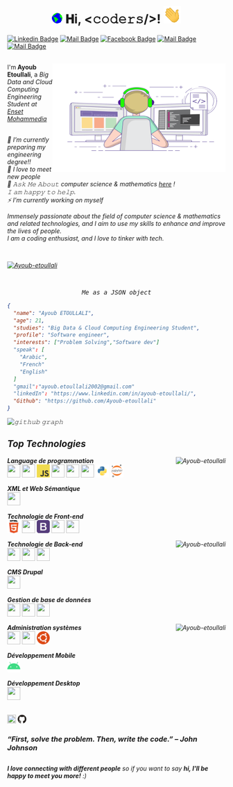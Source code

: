 <h1 align="center">
  <img src="GIF/Earth.gif" width="24px">
  𝐇i, &lt;𝚌𝚘𝚍𝚎𝚛𝚜/&gt;!
  <img src="GIF/Hi.gif" width="40px" />
</h1>

<p align='center'>
  
  [![Linkedin Badge](https://img.shields.io/badge/-ayoub.etoullali-0e76a8?style=flat&labelColor=0e76a8&logo=linkedin&logoColor=white)](https://www.linkedin.com/in/ayoub-etoullali/) [![Mail Badge](https://img.shields.io/badge/-ayoub.etoullali-C70000?style=flat&labelColor=C70000&logo=gmail&logoColor=white)](https://ayoub.etoullali2002@gmail.com)
  [![Facebook Badge](https://img.shields.io/badge/-ayoub.etoullali-001890?style=flat&labelColor=001890&logo=facebook&logoColor=white)](https://www.facebook.com/ayoub.etou) [![Mail Badge](https://img.shields.io/badge/-@ayoub.etoullali-e84393?style=flat&labelColor=e84393&logo=instagram&logoColor=white)](https://www.instagram.com/ayoub_etoullali) [![Mail Badge](https://img.shields.io/badge/-ayoub.etoullali-408CE2?style=flat&labelColor=408CE2&logo=twitter&logoColor=white)](https://twitter.com/AEtoullali)
</p> <br>

<img align="right" height="250" width="400" alt="GIF" src="GIF/code1.gif"/>
I'm<strong> Ayoub Etoullali</strong>, a <em>Big Data and Cloud Computing Engineering Student at <a href="https://www.enset-media.ac.ma/">Enset Mohammedia</a> 

  <br>🔭 I’m currently preparing my engineering degree!! <br>
  👯 I love to meet new people <br>
  💬 𝙰𝚜𝚔 𝙼𝚎 𝙰𝚋𝚘𝚞𝚝 computer science & mathematics [here](https://www.linkedin.com/in/ayoub-etoullali/) ! <br>
      𝙸 𝚊𝚖 𝚑𝚊𝚙𝚙𝚢 𝚝𝚘 𝚑𝚎𝚕𝚙. <br>
  ⚡ I’m currently working on myself
  
  Immensely passionate about the field of computer science & mathematics and related technologies, and I aim to use my skills to enhance and improve the lives of people.<br/>
  I am a coding enthusiast, and I love to tinker with tech.
 
  <br>
  
  <!--
  ## Top Technologies
  Language de programmation  
![C](https://img.shields.io/badge/-black?style=flat-square&logo=c)
![C++](https://img.shields.io/badge/++-blue.svg?style=flat&logo=cplusplus)
![JavaScript](https://img.shields.io/badge/-JavaScript-black?style=flat-square&logo=javascript)
![Php](https://img.shields.io/badge/-php-black?style=flat-square&logo=php)
![Java](https://img.shields.io/badge/-Java-black)
![J2EE](https://img.shields.io/badge/-J2EE-black)

  XML et Web Sémantique  
![XML](https://img.shields.io/badge/-XML-brown)

  Technologie de Front-end  
![Html](https://img.shields.io/badge/-html-black?style=flat-square&logo=html5)
![Css](https://img.shields.io/badge/-css-black?style=flat-square&logo=css3)
![Bootstrap](https://img.shields.io/badge/-bootstrap-black?style=flat-square&logo=bootstrap)
![React](https://img.shields.io/badge/-React-black?style=flat-square&logo=react)
![JQuery](https://img.shields.io/badge/-JQuery-blue?style=flat-square&logo=jquery)
  
  Technologie de Back-end  
![NodeJS](https://img.shields.io/badge/Node%20JS-6DA55F?style=flat-square&logo=node.js&logoColor=white)
![Express JS](https://img.shields.io/badge/Express%20JS-404D59?style=flat-square&logo=Express)
![Prisma](https://img.shields.io/badge/Prisma-blue?style=flat-square&logo=Prisma)

  CMS Drupal  
![Drupal](https://img.shields.io/badge/-Drupal-blue?style=flat-square&logo=drupal)
  
  Gestion de base de données  
![Mysql](https://img.shields.io/badge/-mysql-black?style=flat-square&logo=mysql)
![MongoDB](https://img.shields.io/badge/-MongoDB-black?style=flat-square&logo=mongodb)
![Redis](https://img.shields.io/badge/-Redis-B50C00?style=flat-square&logo=redis&logoColor=white)
  
  Administration systèmes  
![Windows](https://img.shields.io/badge/Windows-0078D6?style=flat-square&logo=windows&logoColor=white)
![Linux](https://img.shields.io/badge/Linux-FCC624?style=flat-square&logo=linux&logoColor=black)

  Développement Mobile  
![Android](https://img.shields.io/badge/Android-white?style=flat-square&logo=android&logoColor=green)
  
  Développement Desktop  
![JavaFX](https://img.shields.io/badge/JavaFX-white)

  
![Git](https://img.shields.io/badge/-git-black?style=flat-square&logo=git)
![Github](https://img.shields.io/badge/-github-black?style=flat-square&logo=github)
-->
    
  <p align="left"> <a href="https://github.com/ryo-ma/github-profile-trophy"><img src="https://github-profile-trophy.vercel.app/?username=Ayoub-etoullali" alt="Ayoub-etoullali" /></a> </p>
  
  <!-- top-->
  
<!--
</code>
<code><img height="40" width="40" src="https://raw.githubusercontent.com/github/explore/80688e429a7d4ef2fca1e82350fe8e3517d3494d/topics/angular/angular.png"></code>
-->

  <br/> <!--<h4 align="center">-->
  
  <div align='center'> <kbd>Me as a JSON object</kbd> </div>
  
```json
{
  "name": "Ayoub ETOULLALI",
  "age": 21,
  "studies": "Big Data & Cloud Computing Engineering Student",
  "profile": "Software engineer",
  "interests": ["Problem Solving","Software dev"]
  "speak": [
    "Arabic",
    "French"
    "English"
  ]
  "gmail":"ayoub.etoullali2002@gmail.com"
  "linkedIn": "https://www.linkedin.com/in/ayoub-etoullali/",
  "Github": "https://github.com/Ayoub-etoullali"
}
```
  
  ![𝚐𝚒𝚝𝚑𝚞𝚋 𝚐𝚛𝚊𝚙𝚑](https://github-readme-activity-graph.cyclic.app/graph?username=Ayoub-etoullali&theme=react-dark&hide_border=true&area=true)
  
  <!--
  <img align="left" src="https://github-readme-stats.vercel.app/api/top-langs?username=Ayoub-etoullali&show_icons=true&locale=en&layout=compact&theme=vision-friendly-dark" alt="Ayoub-etoullali" />  | <img align="center" src="https://github-readme-stats.vercel.app/api?username=Ayoub-etoullali&show_icons=true&locale=en" alt="Ayoub-etoullali" /> | <img align="center" src="https://github-readme-streak-stats.herokuapp.com/?user=Ayoub-etoullali&" alt="Ayoub-etoullali" /> | 
  |---|---|---|
-->
  
<!--
<img align="center" src="https://github-readme-stats.vercel.app/api?username=Ayoub-etoullali" alt="Ayoub-etoullali" /> | <img align="center" src="https://github-readme-stats.vercel.app/api/top-langs/?username=Ayoub-etoullali" alt="Ayoub-etoullali" /> | <img align="center" src="https://github-readme-streak-stats.herokuapp.com/?user=Ayoub-etoullali" alt="Ayoub-etoullali" /> |   |---|---|---|
-->
<!--
<div align='right' width='20%'> -->

  ## Top Technologies
  
  <img align='right' src="https://github-readme-streak-stats.herokuapp.com?user=Ayoub-etoullali&theme=dark&background=000000" alt="Ayoub-etoullali" />
  
   <!--<img align='right' src="https://github-readme-streak-stats.herokuapp.com?user=Ayoub-etoullali&theme=dark&background=000000" alt="Ayoub-etoullali" />-->
  
   <!--<!--<img align='right' src="https://github-readme-stats.vercel.app/api/top-langs/?username=Ayoub-etoullali&layout=compact&theme=vision-friendly-dark" alt="Ayoub-etoullali" /> -->
  
  <!--<img align='right' height="250" width="400" src="https://github-readme-stats.vercel.app/api?username=Ayoub-etoullali&show_icons=true&locale=en&layout=compact&theme=vision-friendly-dark" alt="Ayoub-etoullali" />-->
  
  **Language de programmation**  
    <img height="30" width="30" src="https://cms-informatic.com/wp-content/uploads/2020/01/logo-langage-C-300x300.png">
    <img height="30" width="30" src="https://www.naveedashfaq.me/img/c++.png">
    <img height="30" width="30" src="https://raw.githubusercontent.com/github/explore/80688e429a7d4ef2fca1e82350fe8e3517d3494d/topics/javascript/javascript.png">
    <img height="30" width="30" src="https://upload.wikimedia.org/wikipedia/commons/thumb/2/27/PHP-logo.svg/800px-PHP-logo.svg.png">
    <img height="30" width="30" src="https://images.vexels.com/media/users/3/166401/isolated/preview/b82aa7ac3f736dd78570dd3fa3fa9e24-java-programming-language-icon-by-vexels.png">
    <img height="30" width="30" src="https://smartgraphe.com/wp-content/uploads/2017/02/java_ee.jpg">
    <img height="30" width="30" src="https://raw.githubusercontent.com/github/explore/80688e429a7d4ef2fca1e82350fe8e3517d3494d/topics/python/python.png">
    <img height="30" width="30" src="https://raw.githubusercontent.com/github/explore/80688e429a7d4ef2fca1e82350fe8e3517d3494d/topics/jupyter-notebook/jupyter-notebook.png">
  
  **XML et Web Sémantique**  
    <img height="30" width="30" src="https://www.ggctools.com/assets/image/img/xml1.png">
  
  **Technologie de Front-end**   
    <img height="30" width="30" src="https://raw.githubusercontent.com/github/explore/80688e429a7d4ef2fca1e82350fe8e3517d3494d/topics/html/html.png">
    <img height="30" width="30" src="https://grafikart.fr/uploads/icons/css.svg">
    <img height="30" width="30" src="https://raw.githubusercontent.com/github/explore/80688e429a7d4ef2fca1e82350fe8e3517d3494d/topics/bootstrap/bootstrap.png">
    <img height="30" width="30" src="https://blog.octo.com/wp-content/uploads/2015/12/react-logo-1000-transparent.png">
    <img height="30" width="30" src="https://avatars.githubusercontent.com/u/70142?s=280&v=4">
  
  <img align='right' src="https://github-readme-stats.vercel.app/api/top-langs/?username=Ayoub-etoullali&layout=compact&theme=vision-friendly-dark" alt="Ayoub-etoullali" />
  
  **Technologie de Back-end**  
    <img height="30" width="30" src="https://seeklogo.com/images/N/nodejs-logo-FBE122E377-seeklogo.com.png">
    <img height="30" width="30" src="https://encrypted-tbn0.gstatic.com/images?q=tbn:ANd9GcT14U4J0XYAmbVs9BCCAQYvdTsGBGTGfxuPSxQ84K7jON-vBCfthFibip6wd_JF5Jsv5ow&usqp=CAU">
    <img height="30" width="30" src="https://avatars.githubusercontent.com/u/17219288?s=280&v=4">
  
  **CMS Drupal**  
    <img height="30" width="30" src="https://drupalize.me/sites/default/files/page_images/wordmark2_blue_rgb.png">
  
  **Gestion de base de données**  
    <img height="30" width="30" src="https://kinsta.com/wp-content/uploads/2019/04/mysql-logo-1.svg">
    <img height="30" width="30" src="https://res.cloudinary.com/crunchbase-production/image/upload/c_lpad,f_auto,q_auto:eco,dpr_1/erkxwhl1gd48xfhe2yld">
    <img height="30" width="30" src="https://www.liblogo.com/img-logo/re310r405-redis-logo-redis-original-wordmark-logo-free-icon-of-devicon.png">
  
  <img align='right' src="https://github-readme-stats.vercel.app/api?username=Ayoub-etoullali&show_icons=true&locale=en&layout=compact&theme=vision-friendly-dark" alt="Ayoub-etoullali" />
  
  **Administration systèmes**  
    <img height="30" width="30" src="https://upload.wikimedia.org/wikipedia/commons/thumb/5/5f/Windows_logo_-_2012.svg/1024px-Windows_logo_-_2012.svg.png">
    <img height="30" width="30" src="https://logos-world.net/wp-content/uploads/2020/09/Linux-Logo-1996-present.png">
    <img height="30" width="30" src="https://raw.githubusercontent.com/github/explore/80688e429a7d4ef2fca1e82350fe8e3517d3494d/topics/ubuntu/ubuntu.png">
      
  **Développement Mobile**  
    <img height="30" width="30" src="https://raw.githubusercontent.com/github/explore/80688e429a7d4ef2fca1e82350fe8e3517d3494d/topics/android/android.png">
  
  **Développement Desktop**  
    <img height="30" width="30" src="https://i0.wp.com/gluonhq.com/wp-content/uploads/2015/09/javafx_logo1.jpg?fit=404%2C375&ssl=1">

  <br>
      
<img height="20" width="20" src="https://upload.wikimedia.org/wikipedia/commons/thumb/3/3f/Git_icon.svg/1024px-Git_icon.svg.png">
<img height="20" width="20" src="https://raw.githubusercontent.com/github/explore/80688e429a7d4ef2fca1e82350fe8e3517d3494d/topics/github-api/github-api.png">
  
  
### “First, solve the problem. Then, write the code.” – John Johnson

##
  <em><b>I love connecting with different people</b> so if you want to say <b>hi, I'll be happy to meet you more!</b> :)</em>
